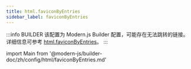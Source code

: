 ```yaml
---
title: html.faviconByEntries
sidebar_label: faviconByEntries
---
```


:::info BUILDER
该配置为 Modern.js Builder 配置，可能存在无法跳转的链接。详细信息可参考 [html.faviconByEntries](https://modernjs.dev/builder/zh/api/config-html.html#html-faviconbyentries)。
:::

import Main from '@modern-js/builder-doc/zh/config/html/faviconByEntries.md'

<Main />
